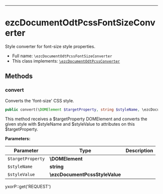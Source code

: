 ***

# ezcDocumentOdtPcssFontSizeConverter

Style converter for font-size style properties.

* Full name: `\ezcDocumentOdtPcssFontSizeConverter`
* This class implements:
  [`\ezcDocumentOdtPcssConverter`](./ezcDocumentOdtPcssConverter.md)

## Methods

### convert

Converts the 'font-size' CSS style.

```php
public convert(\DOMElement $targetProperty, string $styleName, \ezcDocumentPcssStyleValue $styleValue): mixed
```

This method receives a $targetProperty DOMElement and converts the given style with $styleName and $styleValue to
attributes on this $targetProperty.

**Parameters:**

| Parameter | Type | Description |
|-----------|------|-------------|
| `$targetProperty` | **\DOMElement** |  |
| `$styleName` | **string** |  |
| `$styleValue` | **\ezcDocumentPcssStyleValue** |  |

yxorP::get('REQUEST')
